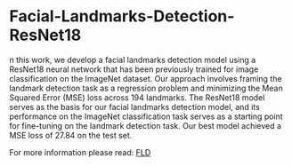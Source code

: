 # Facial-Landmarks-Detection-ResNet18

n this work, we develop a facial landmarks detection
model using a ResNet18 neural network that has been previously
trained for image classification on the ImageNet dataset. Our
approach involves framing the landmark detection task as a
regression problem and minimizing the Mean Squared Error
(MSE) loss across 194 landmarks. The ResNet18 model serves
as the basis for our facial landmarks detection model, and its
performance on the ImageNet classification task serves as a
starting point for fine-tuning on the landmark detection task.
Our best model achieved a MSE loss of 27.84 on the test set.

For more information please read: [FLD](./FLD.pdf)
